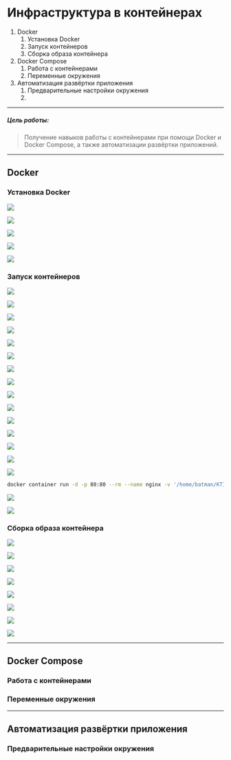 # Инфраструктура в контейнерах
1. Docker
	1. Установка Docker
	2. Запуск контейнеров
	3. Сборка образа контейнера
2. Docker Compose
	1. Работа с контейнерами
	2. Переменные окружения
3. Автоматизация развёртки приложения
	1. Предварительные настройки окружения
	2. 

---

##### Цель работы:
>Получение навыков работы с контейнерами при помощи Docker и Docker Compose, а также автоматизации развёртки приложений.

---

## Docker
### Установка Docker

![](../images/lab_4/4.png)

![](../images/lab_4/4.1.png)

![](../images/lab_4/4.2.png)

![](../images/lab_4/4.3.png)

![](../images/lab_4/4.4.png)

### Запуск контейнеров

![](../images/lab_4/4.5.png)

![](../images/lab_4/4.6.png)

![](../images/lab_4/4.7.png)

![](../images/lab_4/4.8.png)

![](../images/lab_4/4.9.png)

![](../images/lab_4/4.10.png)

![](../images/lab_4/4.11.png)

![](../images/lab_4/4.12.png)

![](../images/lab_4/4.13.png)

![](../images/lab_4/4.14.png)

![](../images/lab_4/4.15.png)

![](../images/lab_4/4.16.png)

![](../images/lab_4/4.17.png)

![](../images/lab_4/4.18.png)

![](../images/lab_4/4.19.png)

```bash
docker container run -d -p 80:80 --rm --name nginx -v '/home/batman/KTI_lab_4/conf:/etc/nginx/conf.d' -v '/home/batman/KTI_lab_4/html:/usr/share/nginx/html' nginx
```

![](../images/lab_4/4.20.png)

![](../images/lab_4/4.21.png)

### Сборка образа контейнера

![](../images/lab_4/4.22.png)

![](../images/lab_4/4.23.png)

![](../images/lab_4/4.24.png)

![](../images/lab_4/4.25.png)

![](../images/lab_4/4.26.png)

![](../images/lab_4/4.27.png)

![](../images/lab_4/4.28.png)

![](../images/lab_4/4.29.png)

---

## Docker Compose
### Работа с контейнерами

### Переменные окружения

---

## Автоматизация развёртки приложения
### Предварительные настройки окружения